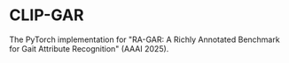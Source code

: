 # CLIP-GAR
The PyTorch implementation for "RA-GAR: A Richly Annotated Benchmark for Gait Attribute Recognition" (AAAI 2025).
